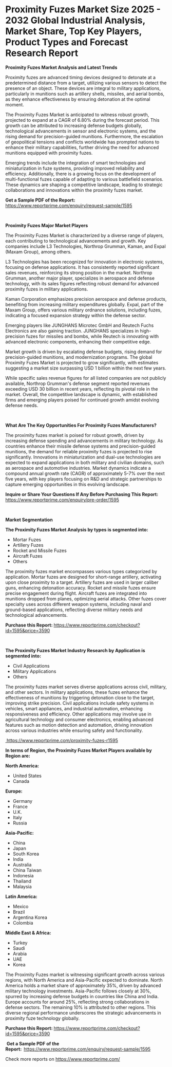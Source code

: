 <p><h1>Proximity Fuzes Market Size 2025 - 2032 Global Industrial Analysis, Market Share, Top Key Players, Product Types and Forecast Research Report</h1></p><p><strong>Proximity Fuzes Market Analysis and Latest Trends</strong></p>
<p><p>Proximity fuzes are advanced timing devices designed to detonate at a predetermined distance from a target, utilizing various sensors to detect the presence of an object. These devices are integral to military applications, particularly in munitions such as artillery shells, missiles, and aerial bombs, as they enhance effectiveness by ensuring detonation at the optimal moment.</p><p>The Proximity Fuzes Market is anticipated to witness robust growth, projected to expand at a CAGR of 6.80% during the forecast period. This growth can be attributed to increasing defense budgets globally, technological advancements in sensor and electronic systems, and the rising demand for precision-guided munitions. Furthermore, the escalation of geopolitical tensions and conflicts worldwide has prompted nations to enhance their military capabilities, further driving the need for advanced munitions equipped with proximity fuzes.</p><p>Emerging trends include the integration of smart technologies and miniaturization in fuze systems, providing improved reliability and efficiency. Additionally, there is a growing focus on the development of multi-functional fuzes capable of adapting to various battlefield scenarios. These dynamics are shaping a competitive landscape, leading to strategic collaborations and innovations within the proximity fuzes market.</p></p>
<p><strong>Get a Sample PDF of the Report:&nbsp;</strong> <a href="https://www.reportprime.com/enquiry/request-sample/1595?utm_campaign=2667&utm_medium=2&utm_source=Github&utm_content=ia&utm_term=18032025&utm_id=proximity-fuzes">https://www.reportprime.com/enquiry/request-sample/1595</a></p>
<p>&nbsp;</p>
<p><strong>Proximity Fuzes Major Market Players</strong></p>
<p><p>The Proximity Fuzes Market is characterized by a diverse range of players, each contributing to technological advancements and growth. Key companies include L3 Technologies, Northrop Grumman, Kaman, and Expal (Maxam Group), among others. </p><p>L3 Technologies has been recognized for innovation in electronic systems, focusing on defense applications. It has consistently reported significant sales revenues, reinforcing its strong position in the market. Northrop Grumman, another major player, specializes in aerospace and defense technology, with its sales figures reflecting robust demand for advanced proximity fuzes in military applications. </p><p>Kaman Corporation emphasizes precision aerospace and defense products, benefiting from increasing military expenditures globally. Expal, part of the Maxam Group, offers various military ordnance solutions, including fuzes, indicating a focused expansion strategy within the defense sector. </p><p>Emerging players like JUNGHANS Microtec GmbH and Reutech Fuchs Electronics are also gaining traction. JUNGHANS specializes in high-precision fuzes for missiles and bombs, while Reutech is innovating with advanced electronic components, enhancing their competitive edge.</p><p>Market growth is driven by escalating defense budgets, rising demand for precision-guided munitions, and modernization programs. The global Proximity Fuzes Market is projected to grow significantly, with estimates suggesting a market size surpassing USD 1 billion within the next few years.</p><p>While specific sales revenue figures for all listed companies are not publicly available, Northrop Grumman's defense segment reported revenues exceeding USD 30 billion in recent years, reflecting its pivotal role in the market. Overall, the competitive landscape is dynamic, with established firms and emerging players poised for continued growth amidst evolving defense needs.</p></p>
<p>&nbsp;</p>
<p><strong>What Are The Key Opportunities For Proximity Fuzes Manufacturers?</strong></p>
<p><p>The proximity fuzes market is poised for robust growth, driven by increasing defense spending and advancements in military technology. As countries enhance their missile defense systems and precision-guided munitions, the demand for reliable proximity fuzes is projected to rise significantly. Innovations in miniaturization and dual-use technologies are expected to expand applications in both military and civilian domains, such as aerospace and automotive industries. Market dynamics indicate a compound annual growth rate (CAGR) of approximately 5-7% over the next five years, with key players focusing on R&D and strategic partnerships to capture emerging opportunities in this evolving landscape.</p></p>
<p><strong>Inquire or Share Your Questions If Any Before Purchasing This Report:</strong> <a href="https://www.reportprime.com/enquiry/pre-order/1595?utm_campaign=2667&utm_medium=2&utm_source=Github&utm_content=ia&utm_term=18032025&utm_id=proximity-fuzes">https://www.reportprime.com/enquiry/pre-order/1595</a></p>
<p>&nbsp;</p>
<p><strong>Market Segmentation</strong></p>
<p><strong>The Proximity Fuzes Market Analysis by types is segmented into:</strong></p>
<p><ul><li>Mortar Fuzes</li><li>Artillery Fuzes</li><li>Rocket and Missile Fuzes</li><li>Aircraft Fuzes</li><li>Others</li></ul></p>
<p><p>The proximity fuzes market encompasses various types categorized by application. Mortar fuzes are designed for short-range artillery, activating upon close proximity to a target. Artillery fuzes are used in larger caliber guns, enhancing detonation accuracy. Rocket and missile fuzes ensure precise engagement during flight. Aircraft fuzes are integrated into munitions dropped from planes, optimizing aerial attacks. Other fuzes cover specialty uses across different weapon systems, including naval and ground-based applications, reflecting diverse military needs and technological advancements.</p></p>
<p><strong>Purchase this Report:&nbsp;</strong><a href="https://www.reportprime.com/checkout?id=1595&price=3590&utm_campaign=2667&utm_medium=2&utm_source=Github&utm_content=ia&utm_term=18032025&utm_id=proximity-fuzes">https://www.reportprime.com/checkout?id=1595&price=3590</a></p>
<p>&nbsp;</p>
<p><strong>The Proximity Fuzes Market Industry Research by Application is segmented into:</strong></p>
<p><ul><li>Civil Applications</li><li>Military Applications</li><li>Others</li></ul></p>
<p><p>The proximity fuzes market serves diverse applications across civil, military, and other sectors. In military applications, these fuzes enhance the effectiveness of munitions by triggering detonation close to the target, improving strike precision. Civil applications include safety systems in vehicles, smart appliances, and industrial automation, enhancing responsiveness and efficiency. Other applications may involve use in agricultural technology and consumer electronics, enabling advanced features such as motion detection and automation, driving innovation across various industries while ensuring safety and functionality.</p></p>
<p><a href="https://www.reportprime.com/proximity-fuzes-r1595?utm_campaign=2667&utm_medium=2&utm_source=Github&utm_content=ia&utm_term=18032025&utm_id=proximity-fuzes">&nbsp;https://www.reportprime.com/proximity-fuzes-r1595</a></p>
<p><strong>In terms of Region, the Proximity Fuzes Market Players available by Region are:</strong></p>
<p>
    <p> <strong> North America: </strong>
        <ul>
            <li>United States</li>
            <li>Canada</li>
        </ul>
        </p> 
    <p> <strong> Europe: </strong>
        <ul>
            <li>Germany</li>
            <li>France</li>
            <li>U.K.</li>
            <li>Italy</li>
            <li>Russia</li>
        </ul>
        </p> 
    <p> <strong> Asia-Pacific: </strong>
        <ul>
            <li>China</li>
            <li>Japan</li>
            <li>South Korea</li>
            <li>India</li>
            <li>Australia</li>
            <li>China Taiwan</li>
            <li>Indonesia</li>
            <li>Thailand</li>
            <li>Malaysia</li>
        </ul>
        </p> 
    <p> <strong> Latin America: </strong>
        <ul>
            <li>Mexico</li>
            <li>Brazil</li>
            <li>Argentina Korea</li>
            <li>Colombia</li>
        </ul>
        </p> 
    <p> <strong> Middle East & Africa: </strong>
        <ul>
            <li>Turkey</li>
            <li>Saudi</li>
            <li>Arabia</li>
            <li>UAE</li>
            <li>Korea</li>
        </ul>
    </p>
    </p>
<p><p>The Proximity Fuzes market is witnessing significant growth across various regions, with North America and Asia-Pacific expected to dominate. North America holds a market share of approximately 35%, driven by advanced military technology investments. Asia-Pacific follows closely at 30%, spurred by increasing defense budgets in countries like China and India. Europe accounts for around 25%, reflecting strong collaborations in defense sectors. The remaining 10% is attributed to other regions. This diverse regional performance underscores the strategic advancements in proximity fuze technology globally.</p></p>
<p><strong>Purchase this Report: </strong><a href="https://www.reportprime.com/checkout?id=1595&price=3590&utm_campaign=2667&utm_medium=2&utm_source=Github&utm_content=ia&utm_term=18032025&utm_id=proximity-fuzes">https://www.reportprime.com/checkout?id=1595&price=3590</a></p>
<p>&nbsp;<strong>Get a Sample PDF of the Report:&nbsp;&nbsp;</strong><a href="https://www.reportprime.com/enquiry/request-sample/1595?utm_campaign=2667&utm_medium=2&utm_source=Github&utm_content=ia&utm_term=18032025&utm_id=proximity-fuzes">https://www.reportprime.com/enquiry/request-sample/1595</a></p>
<p><strong></strong></p>
<p>Check more reports on <a href="https://www.reportprime.com/?utm_campaign=2667&utm_medium=2&utm_source=Github&utm_content=ia&utm_term=18032025&utm_id=proximity-fuzes">https://www.reportprime.com/</a></p>